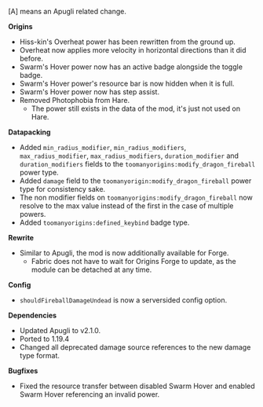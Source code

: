 [A] means an Apugli related change.

**Origins**
- Hiss-kin's Overheat power has been rewritten from the ground up.
- Overheat now applies more velocity in horizontal directions than it did before.
- Swarm's Hover power now has an active badge alongside the toggle badge.
- Swarm's Hover power's resource bar is now hidden when it is full.
- Swarm's Hover power now has step assist.
- Removed Photophobia from Hare.
  - The power still exists in the data of the mod, it's just not used on Hare.

**Datapacking**
- Added `min_radius_modifier`, `min_radius_modifiers`, `max_radius_modifier`, `max_radius_modifiers`, `duration_modifier` and `duration_modifiers` fields to the `toomanyorigins:modify_dragon_fireball` power type.
- Added `damage` field to the `toomanyorigin:modify_dragon_fireball` power type for consistency sake.
- The non modifier fields on `toomanyorigins:modify_dragon_fireball` now resolve to the max value instead of the first in the case of multiple powers.
- Added `toomanyorigins:defined_keybind` badge type.

**Rewrite**
- Similar to Apugli, the mod is now additionally available for Forge.
  - Fabric does not have to wait for Origins Forge to update, as the module can be detached at any time.

**Config**
- `shouldFireballDamageUndead` is now a serversided config option.

**Dependencies**
- Updated Apugli to v2.1.0.
- Ported to 1.19.4
- Changed all deprecated damage source references to the new damage type format.

**Bugfixes**
- Fixed the resource transfer between disabled Swarm Hover and enabled Swarm Hover referencing an invalid power.